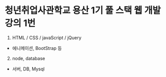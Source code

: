 # 청년취업사관학교 용산 1기 풀 스택 웹 개발 강의 1번


1. HTML / CSS / javaScript / jQuery
  - 에니메이션, BootStrap 등
  
  
2. node, database 
  - 서버, DB, Mysql 
  
